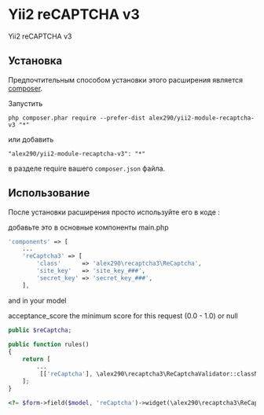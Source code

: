 Yii2 reCAPTCHA v3
=================
Yii2 reCAPTCHA v3

Установка
------------

Предпочтительным способом установки этого расширения является [composer](http://getcomposer.org/download/).

Запустить

```
php composer.phar require --prefer-dist alex290/yii2-module-recaptcha-v3 "*"
```

или добавить

```
"alex290/yii2-module-recaptcha-v3": "*"
```

в разделе require вашего `composer.json` файла.


Использование
-----

После установки расширения просто используйте его в коде :

добавьте это в основные компоненты main.php

```php
'components' => [
    ...
    'reCaptcha3' => [
        'class'      => 'alex290\recaptcha3\ReCaptcha',
        'site_key'   => 'site_key_###',
        'secret_key' => 'secret_key_###',
    ],

```

and in your model

acceptance_score the minimum score for this request (0.0 - 1.0) or null

```php
public $reCaptcha;
 
public function rules()
{
 	return [
 		...
 		 [['reCaptcha'], \alex290\recaptcha3\ReCaptchaValidator::className(), 'acceptance_score' => 0]
 	];
}
```

```php
<?= $form->field($model, 'reCaptcha')->widget(\alex290\recaptcha3\ReCaptchaWidget::class) ?>
```
